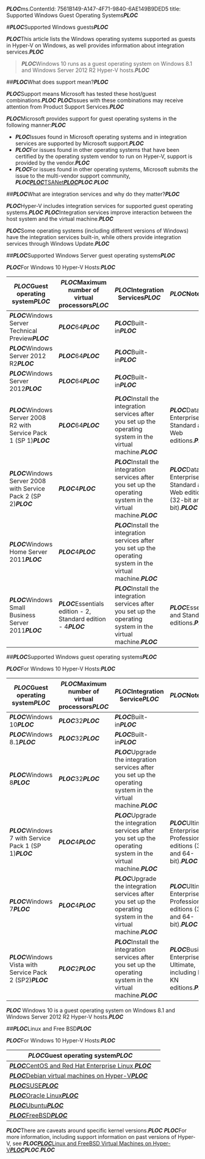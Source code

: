 ***PLOC***ms.ContentId: 7561B149-A147-4F71-9840-6AE149B9DED5
title: Supported Windows Guest Operating Systems***PLOC***

#***PLOC***Supported Windows guests***PLOC***

***PLOC***This article lists the Windows operating systems supported as guests in Hyper-V on Windows, as well provides information about integration services.***PLOC***

> ***PLOC***Windows 10 runs as a guest operating system on Windows 8.1 and Windows Server 2012 R2 Hyper-V hosts.***PLOC***
> 

##***PLOC***What does support mean?***PLOC***

***PLOC***Support means Microsoft has tested these host/guest combinations.***PLOC***
***PLOC***Issues with these combinations may receive attention from Product Support Services.***PLOC***

***PLOC***Microsoft provides support for guest operating systems in the following manner:***PLOC***

*   ***PLOC***Issues found in Microsoft operating systems and in integration services are supported by Microsoft support.***PLOC***
*   ***PLOC***For issues found in other operating systems that have been certified by the operating system vendor to run on Hyper-V, support is provided by the vendor.***PLOC***
*   ***PLOC***For issues found in other operating systems, Microsoft submits the issue to the multi-vendor support community, ***PLOC***[***PLOC***TSANet***PLOC***](http://www.tsanet.org/)***PLOC***.***PLOC***

##***PLOC***What are integration services and why do they matter?***PLOC***

***PLOC***Hyper-V includes integration services for supported guest operating systems.***PLOC***
***PLOC***Integration services improve interaction between the host system and the virtual machine.***PLOC***

***PLOC***Some operating systems (including different versions of Windows) have the integration services built-in, while others provide integration services through Windows Update.***PLOC***

##***PLOC***Supported Windows Server guest operating systems***PLOC***

***PLOC***For Windows 10 Hyper-V Hosts:***PLOC***

| ***PLOC***Guest operating system***PLOC***| ***PLOC***Maximum number of virtual processors***PLOC***| ***PLOC***Integration Services***PLOC***| ***PLOC***Notes***PLOC***| |
| -----                                | -----                                     | -----                     | -----     | ----- |
| ***PLOC***Windows Server Technical Preview***PLOC***| ***PLOC***64***PLOC***| ***PLOC***Built-in***PLOC***| | | |
| ***PLOC***Windows Server 2012 R2***PLOC***| ***PLOC***64***PLOC***| ***PLOC***Built-in***PLOC***| | | |
| ***PLOC***Windows Server 2012***PLOC***| ***PLOC***64***PLOC***| ***PLOC***Built-in***PLOC***| | | |
| ***PLOC***Windows Server 2008 R2 with Service Pack 1 (SP 1)***PLOC***| ***PLOC***64***PLOC***| ***PLOC***Install the integration services after you set up the operating system in the virtual machine.***PLOC***| ***PLOC***Datacenter, Enterprise, Standard and Web editions.***PLOC***| |
| ***PLOC***Windows Server 2008 with Service Pack 2 (SP 2)***PLOC***| ***PLOC***4***PLOC***| ***PLOC***Install the integration services after you set up the operating system in the virtual machine.***PLOC***| ***PLOC***Datacenter, Enterprise, Standard and Web editions (32-bit and 64-bit).***PLOC***| |
| ***PLOC***Windows Home Server 2011***PLOC***| ***PLOC***4***PLOC***| ***PLOC***Install the integration services after you set up the operating system in the virtual machine.***PLOC***| |
| ***PLOC***Windows Small Business Server 2011***PLOC***| ***PLOC***Essentials edition - 2, Standard edition - 4***PLOC***| ***PLOC***Install the integration services after you set up the operating system in the virtual machine.***PLOC***| ***PLOC***Essentials and Standard editions.***PLOC***| |

##***PLOC***Supported Windows guest operating systems***PLOC***

***PLOC***For Windows 10 Hyper-V Hosts:***PLOC***

| ***PLOC***Guest operating system***PLOC***| ***PLOC***Maximum number of virtual processors***PLOC***| ***PLOC***Integration Service***PLOC***| ***PLOC***Notes***PLOC***| |
| ----- | ----- | ----- | ----- | ----- |
| ***PLOC***Windows 10***PLOC***| ***PLOC***32***PLOC***| ***PLOC***Built-in***PLOC***| | |
| ***PLOC***Windows 8.1***PLOC***| ***PLOC***32***PLOC***| ***PLOC***Built-in***PLOC***| | |
| ***PLOC***Windows 8***PLOC***| ***PLOC***32***PLOC***| ***PLOC***Upgrade the integration services after you set up the operating system in the virtual machine.***PLOC***| | |
| ***PLOC***Windows 7 with Service Pack 1 (SP 1)***PLOC***| ***PLOC***4***PLOC***| ***PLOC***Upgrade the integration services after you set up the operating system in the virtual machine.***PLOC***| ***PLOC***Ultimate, Enterprise, and Professional editions (32-bit and 64-bit).***PLOC***| |
| ***PLOC***Windows 7***PLOC***| ***PLOC***4***PLOC***| ***PLOC***Upgrade the integration services after you set up the operating system in the virtual machine.***PLOC***| ***PLOC***Ultimate, Enterprise, and Professional editions (32-bit and 64-bit).***PLOC***| |
| ***PLOC***Windows Vista with Service Pack 2 (SP2)***PLOC***| ***PLOC***2***PLOC***| ***PLOC***Install the integration services after you set up the operating system in the virtual machine.***PLOC***| ***PLOC***Business, Enterprise, and Ultimate, including N and KN editions.***PLOC***| |
***PLOC*** Windows 10 is a guest operating system on Windows 8.1 and Windows Server 2012 R2 Hyper-V hosts.***PLOC***

##***PLOC***Linux and Free BSD***PLOC***

***PLOC***For Windows 10 Hyper-V Hosts:***PLOC***

| ***PLOC***Guest operating system***PLOC***| |
| -----|------|
| [***PLOC***CentOS and Red Hat Enterprise Linux ***PLOC***](https://technet.microsoft.com/library/dn531026.aspx)| |
| [***PLOC***Debian virtual machines on Hyper-V***PLOC***](https://technet.microsoft.com/library/dn614985.aspx)| |
| [***PLOC***SUSE***PLOC***](https://technet.microsoft.com/en-us/library/dn531027.aspx)| |
| [***PLOC***Oracle Linux***PLOC***](https://technet.microsoft.com/en-us/library/dn609828.aspx)| |
| [***PLOC***Ubuntu***PLOC***](https://technet.microsoft.com/en-us/library/dn531029.aspx)| |
| [***PLOC***FreeBSD***PLOC***](https://technet.microsoft.com/library/dn848318.aspx)| |
***PLOC***There are caveats around specific kernel versions.***PLOC***
***PLOC***For more information, including support information on past versions of Hyper-V, see ***PLOC***[***PLOC***Linux and FreeBSD Virtual Machines on Hyper-V***PLOC***](https://technet.microsoft.com/library/dn531030.aspx)***PLOC***.***PLOC***


